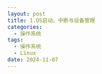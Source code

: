 ```yaml
---
layout: post
title: 1.OS启动、中断与设备管理
categories:
  - 操作系统
tags:
  - 操作系统
  - Linux
date: 2024-11-07
---
```

